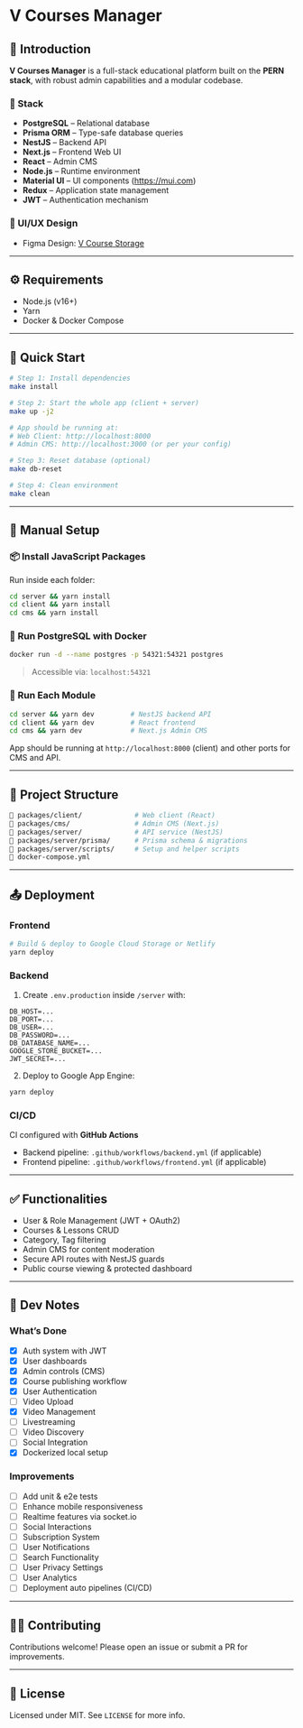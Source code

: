 # V Courses Manager

## 📘 Introduction

**V Courses Manager** is a full-stack educational platform built on the **PERN stack**, with robust admin capabilities and a modular codebase.

### 🧱 Stack

- **PostgreSQL** – Relational database
- **Prisma ORM** – Type-safe database queries
- **NestJS** – Backend API
- **Next.js** – Frontend Web UI
- **React** – Admin CMS
- **Node.js** – Runtime environment
- **Material UI** – UI components (https://mui.com)
- **Redux** – Application state management
- **JWT** – Authentication mechanism

### 🎨 UI/UX Design

- Figma Design: [V Course Storage](https://www.figma.com/community/file/978217394826446327/v-courses-storage)

---

## ⚙️ Requirements

- Node.js (v16+)
- Yarn
- Docker & Docker Compose

---

## 🚀 Quick Start

```bash
# Step 1: Install dependencies
make install

# Step 2: Start the whole app (client + server)
make up -j2

# App should be running at:
# Web Client: http://localhost:8000
# Admin CMS: http://localhost:3000 (or per your config)

# Step 3: Reset database (optional)
make db-reset

# Step 4: Clean environment
make clean
```

---

## 🧪 Manual Setup

### 📦 Install JavaScript Packages

Run inside each folder:

```bash
cd server && yarn install
cd client && yarn install
cd cms && yarn install
```

### 🐘 Run PostgreSQL with Docker

```bash
docker run -d --name postgres -p 54321:54321 postgres
```

> Accessible via: `localhost:54321`

### 🔧 Run Each Module

```bash
cd server && yarn dev         # NestJS backend API
cd client && yarn dev         # React frontend
cd cms && yarn dev            # Next.js Admin CMS
```

App should be running at `http://localhost:8000` (client) and other ports for CMS and API.

---

## 🧱 Project Structure

```bash
📁 packages/client/             # Web client (React)
📁 packages/cms/                # Admin CMS (Next.js)
📁 packages/server/             # API service (NestJS)
📁 packages/server/prisma/      # Prisma schema & migrations
📁 packages/server/scripts/     # Setup and helper scripts
📄 docker-compose.yml
```

---

## 📤 Deployment

### Frontend

```bash
# Build & deploy to Google Cloud Storage or Netlify
yarn deploy
```

### Backend

1. Create `.env.production` inside `/server` with:
```env
DB_HOST=...
DB_PORT=...
DB_USER=...
DB_PASSWORD=...
DB_DATABASE_NAME=...
GOOGLE_STORE_BUCKET=...
JWT_SECRET=...
```

2. Deploy to Google App Engine:
```bash
yarn deploy
```

### CI/CD

CI configured with **GitHub Actions**

- Backend pipeline: `.github/workflows/backend.yml` (if applicable)
- Frontend pipeline: `.github/workflows/frontend.yml` (if applicable)

---

## ✅ Functionalities

- User & Role Management (JWT + OAuth2)
- Courses & Lessons CRUD
- Category, Tag filtering
- Admin CMS for content moderation
- Secure API routes with NestJS guards
- Public course viewing & protected dashboard

---

## 📌 Dev Notes

### What’s Done

- [x] Auth system with JWT
- [x] User dashboards
- [x] Admin controls (CMS)
- [x] Course publishing workflow
- [x] User Authentication
- [ ] Video Upload
- [x] Video Management
- [ ] Livestreaming
- [ ] Video Discovery
- [ ] Social Integration
- [x] Dockerized local setup

### Improvements

- [ ] Add unit & e2e tests
- [ ] Enhance mobile responsiveness
- [ ] Realtime features via socket.io
- [ ] Social Interactions
- [ ] Subscription System
- [ ] User Notifications
- [ ] Search Functionality
- [ ] User Privacy Settings
- [ ] User Analytics
- [ ] Deployment auto pipelines (CI/CD)

---

## 👨‍💻 Contributing

Contributions welcome! Please open an issue or submit a PR for improvements.

---

## 📄 License

Licensed under MIT. See `LICENSE` for more info.
